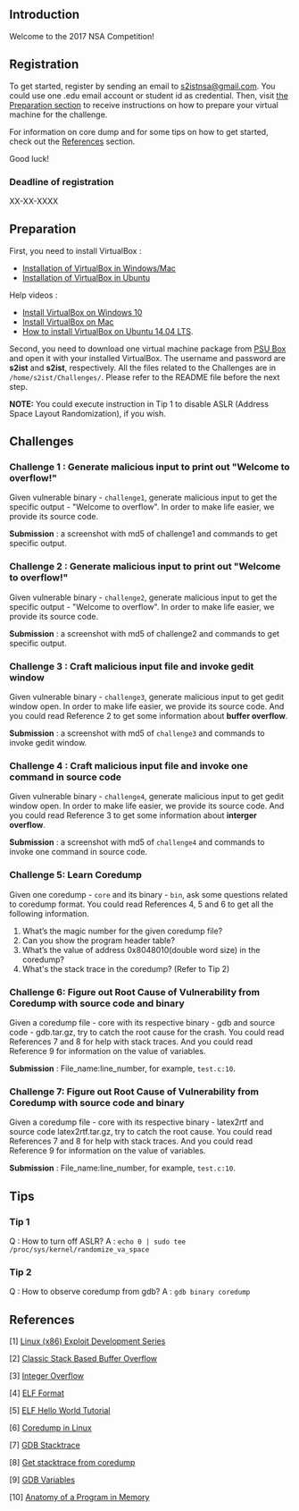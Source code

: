 ## Introduction

Welcome to the 2017 NSA Competition!

## Registration

To get started, register by sending an email to <s2istnsa@gmail.com>. You could use one .edu email account or student id as credential. Then, visit [the Preparation section](#preparation) to receive instructions on how to prepare your virtual machine for the challenge.

For information on core dump and for some tips on how to get started, check out the [References](#references) section.

Good luck!

### Deadline of registration

XX-XX-XXXX

## Preparation

First, you need to install VirtualBox :

- [Installation of VirtualBox in Windows/Mac](https://github.com/psusecurity/psusecurity.github.io/raw/master/doc/VirtualBox_Installation.pdf)
- [Installation of VirtualBox in Ubuntu](https://github.com/psusecurity/psusecurity.github.io/raw/master/doc/Install_VirtualBox_on_Ubuntu.pdf)

Help videos :

- [Install VirtualBox on Windows 10](https://www.youtube.com/watch?v=63_kPIQUPp8)
- [Install VirtualBox on Mac](https://www.youtube.com/watch?v=lEvM-No4eQo)
- [How to install VirtualBox on Ubuntu 14.04 LTS](https://www.youtube.com/watch?v=si0nSaCnNoY).

Second, you need to download one virtual machine package from [PSU Box](https://psu.box.com/s/0qv3y213h7j3pdhphg259135tg0etawn) and open it with your installed VirtualBox. The username and password are **s2ist** and **s2ist**, respectively. All the files related to the Challenges are in `/home/s2ist/Challenges/`. Please refer to the README file before the next step.

**NOTE:**  You could execute instruction in Tip 1 to disable ASLR (Address Space Layout Randomization), if you wish.

## Challenges

### Challenge 1 : Generate malicious input to print out "Welcome to overflow!"

Given vulnerable binary - `challenge1`, generate malicious input to get the specific output - "Welcome to overflow". In order to make life easier, we provide its source code.

**Submission** : a screenshot with md5 of challenge1 and commands to get specific output.

### Challenge 2 : Generate malicious input to print out "Welcome to overflow!"

Given vulnerable binary - `challenge2`, generate malicious input to get the specific output - "Welcome to overflow". In order to make life easier, we provide its source code.

**Submission** : a screenshot with md5 of challenge2 and commands to get specific output.

### Challenge 3 : Craft malicious input file and invoke gedit window

Given vulnerable binary - `challenge3`, generate malicious input to get gedit window open. In order to make life easier, we provide its source code. And you could read Reference 2 to get some information about **buffer overflow**.

**Submission** : a screenshot with md5 of `challenge3` and commands to invoke gedit window.

### Challenge 4 : Craft malicious input file and invoke one command in source code

Given vulnerable binary - `challenge4`, generate malicious input to get gedit window open. In order to make life easier, we provide its source code. And you could read Reference 3 to get some information about **interger overflow**.

**Submission** : a screenshot with md5 of `challenge4` and commands to invoke one command in source code.

### Challenge 5: Learn Coredump

Given one coredump - `core` and its binary - `bin`, ask some questions related to coredump format.  You could read References 4, 5 and 6 to get all the following information.

1. What’s the magic number for the given coredump file?
2. Can you show the program header table?
3. What’s the value of address 0x8048010(double word size) in the coredump?
4. What's the stack trace in the coredump? (Refer to Tip 2)

### Challenge 6: Figure out Root Cause of Vulnerability from Coredump with source code and binary
<!---
(Non-corrupted coredump)
--->
 
Given a coredump file - core with its respective binary - gdb and source code - gdb.tar.gz, try to catch the root cause for the crash. You could read References 7 and 8 for help with stack traces. And you could read Reference 9 for information on the value of variables.

**Submission** : File_name:line_number, for example, `test.c:10`.

### Challenge 7: Figure out Root Cause of Vulnerability from Coredump with source code and binary
<!---
(Corrupted coredump)
--->

Given a coredump file - core with its respective binary - latex2rtf and source code latex2rtf.tar.gz, try to catch the root cause. You could read References 7 and 8 for help with stack traces. And you could read Reference 9 for information on the value of variables.

**Submission** : File_name:line_number, for example, `test.c:10`.

<!---

### Challenge 8: Coredump with only binary (Corrupted coredump)

Given Coredump with binary and Source code, try to catch the root cause. You could read References 7, 8 to get stacktrace. And you could read Reference 9 to get value of variables.

--->

## Tips

### Tip 1

Q : How to turn off ASLR? 
A : `echo 0 | sudo tee /proc/sys/kernel/randomize_va_space`

### Tip 2

Q : How to observe coredump from gdb?
A : `gdb binary coredump`


## References

[1] [Linux (x86) Exploit Development Series](https://sploitfun.wordpress.com/2015/06/26/linux-x86-exploit-development-tutorial-series/)

[2] [Classic Stack Based Buffer Overflow](https://sploitfun.wordpress.com/2015/05/08/classic-stack-based-buffer-overflow/)

[3] [Integer Overflow](https://sploitfun.wordpress.com/2015/06/23/integer-overflow/)

[4] [ELF Format](http://refspecs.linuxfoundation.org/LSB_4.1.0/LSB-Core-generic/LSB-Core-generic/elf-generic.html)

[5] [ELF Hello World Tutorial](http://www.cirosantilli.com/elf-hello-world/#generate-the-example)

[6] [Coredump in Linux](http://www.gabriel.urdhr.fr/2015/05/29/core-file/)

[7] [GDB Stacktrace](https://sourceware.org/gdb/onlinedocs/gdb/Backtrace.html)

[8] [Get stacktrace from coredump](https://stackoverflow.com/questions/5745215/getting-stacktrace-from-core-dump)

[9] [GDB Variables](https://sourceware.org/gdb/onlinedocs/gdb/Variables.html)

[10] [Anatomy of a Program in Memory](http://duartes.org/gustavo/blog/post/anatomy-of-a-program-in-memory/)

